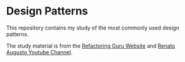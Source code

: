 # Design Patterns

This repository contains my study of the most commonly used design patterns.

The study material is from the [Refactoring Guru Website](https://refactoring.guru/design-patterns/what-is-pattern) and [Renato Augusto Youtube Channel](https://www.youtube.com/@RenatoAugustoTech).
